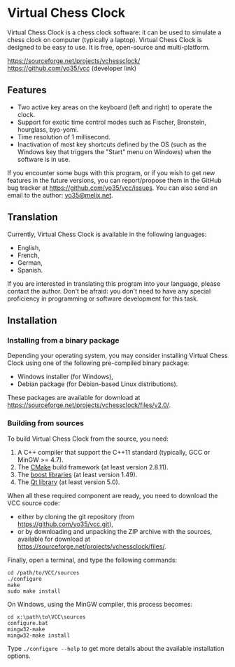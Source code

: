 Virtual Chess Clock
===================

Virtual Chess Clock is a chess clock software: it can be used to simulate a
chess clock on computer (typically a laptop). Virtual Chess Clock is designed
to be easy to use. It is free, open-source and multi-platform.

https://sourceforge.net/projects/vchessclock/  
https://github.com/yo35/vcc (developer link)



Features
--------

* Two active key areas on the keyboard (left and right) to operate the clock.
* Support for exotic time control modes such as Fischer, Bronstein, hourglass,
  byo-yomi.
* Time resolution of 1 millisecond.
* Inactivation of most key shortcuts defined by the OS (such as the Windows key
  that triggers the "Start" menu on Windows) when the software is in use.

If you encounter some bugs with this program, or if you wish to get new features
in the future versions, you can report/propose them in the GitHub bug tracker at
https://github.com/yo35/vcc/issues. You can also send an email to the author:
yo35@melix.net.



Translation
-----------

Currently, Virtual Chess Clock is available in the following languages:

* English,
* French,
* German,
* Spanish.

If you are interested in translating this program into your language, please
contact the author. Don't be afraid: you don't need to have any special
proficiency in programming or software development for this task.



Installation
------------

### Installing from a binary package ###

Depending your operating system, you may consider installing Virtual Chess Clock
using one of the following pre-compiled binary package:

* Windows installer (for Windows),
* Debian package (for Debian-based Linux distributions).

These packages are available for download at
https://sourceforge.net/projects/vchessclock/files/v2.0/.


### Building from sources ###

To build Virtual Chess Clock from the source, you need:

1. A C++ compiler that support the C++11 standard (typically, GCC or MinGW >= 4.7).
2. The [CMake](http://www.cmake.org/) build framework (at least version 2.8.11).
3. The [boost libraries](http://www.boost.org/) (at least version 1.49).
4. The [Qt library](http://qt-project.org/) (at least version 5.0).

When all these required component are ready, you need to download the VCC source
code:

* either by cloning the git repository (from https://github.com/yo35/vcc.git),
* or by downloading and unpacking the ZIP archive with the sources, available
  for download at https://sourceforge.net/projects/vchessclock/files/.

Finally, open a terminal, and type the following commands:

```
cd /path/to/VCC/sources
./configure
make
sudo make install
```

On Windows, using the MinGW compiler, this process becomes:

```
cd x:\path\to\VCC\sources
configure.bat
mingw32-make
mingw32-make install
```

Type `./configure --help` to get more details about the available installation
options.

